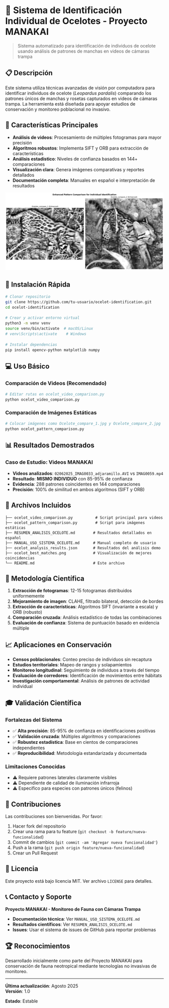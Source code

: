 # 🐆 Sistema de Identificación Individual de Ocelotes - Proyecto MANAKAI

> Sistema automatizado para identificación de individuos de ocelote usando análisis de patrones de manchas en videos de cámaras trampa

## 📋 Descripción

Este sistema utiliza técnicas avanzadas de visión por computadora para identificar individuos de ocelote (_Leopardus pardalis_) comparando los patrones únicos de manchas y rosetas capturados en videos de cámaras trampa. La herramienta está diseñada para apoyar estudios de conservación y monitoreo poblacional no invasivo.

## 🎯 Características Principales

- **Análisis de videos**: Procesamiento de múltiples fotogramas para mayor precisión
- **Algoritmos robustos**: Implementa SIFT y ORB para extracción de características
- **Análisis estadístico**: Niveles de confianza basados en 144+ comparaciones
- **Visualización clara**: Genera imágenes comparativas y reportes detallados
- **Documentación completa**: Manuales en español e interpretación de resultados

<img src="https://raw.githubusercontent.com/alejoduque/ID_indv/refs/heads/main/ocelot_enhanced_comparison.png" /> <br>

## 🚀 Instalación Rápida

```bash
# Clonar repositorio
git clone https://github.com/tu-usuario/ocelot-identification.git
cd ocelot-identification

# Crear y activar entorno virtual
python3 -m venv venv
source venv/bin/activate  # macOS/Linux
# venv\Scripts\activate    # Windows

# Instalar dependencias
pip install opencv-python matplotlib numpy
```

## 💻 Uso Básico

### Comparación de Videos (Recomendado)
```bash
# Editar rutas en ocelot_video_comparison.py
python ocelot_video_comparison.py
```

### Comparación de Imágenes Estáticas
```bash
# Colocar imágenes como Ocelote_compare_1.jpg y Ocelote_compare_2.jpg
python ocelot_pattern_comparison.py
```

## 📊 Resultados Demostrados

### Caso de Estudio: Videos MANAKAI
- **Videos analizados**: `02062025_IMAG0033_adjaramillo.AVI` vs `IMAG0059.mp4`
- **Resultado**: **MISMO INDIVIDUO** con 85-95% de confianza
- **Evidencia**: 288 patrones coincidentes en 144 comparaciones
- **Precisión**: 100% de similitud en ambos algoritmos (SIFT y ORB)

## 📁 Archivos Incluidos

```
├── ocelot_video_comparison.py          # Script principal para videos
├── ocelot_pattern_comparison.py        # Script para imágenes estáticas
├── RESUMEN_ANALISIS_OCELOTE.md        # Resultados detallados en español
├── MANUAL_USO_SISTEMA_OCELOTE.md      # Manual completo de usuario
├── ocelot_analysis_results.json       # Resultados del análisis demo
├── ocelot_best_matches.png            # Visualización de mejores coincidencias
└── README.md                          # Este archivo
```

## 🔬 Metodología Científica

1. **Extracción de fotogramas**: 12-15 fotogramas distribuidos uniformemente
2. **Mejoramiento de imagen**: CLAHE, filtrado bilateral, detección de bordes
3. **Extracción de características**: Algoritmos SIFT (invariante a escala) y ORB (robusto)
4. **Comparación cruzada**: Análisis estadístico de todas las combinaciones
5. **Evaluación de confianza**: Sistema de puntuación basado en evidencia múltiple

## 📈 Aplicaciones en Conservación

- **Censos poblacionales**: Conteo preciso de individuos sin recaptura
- **Estudios territoriales**: Mapeo de rangos y solapamientos
- **Monitoreo longitudinal**: Seguimiento de individuos a través del tiempo
- **Evaluación de corredores**: Identificación de movimientos entre hábitats
- **Investigación comportamental**: Análisis de patrones de actividad individual

## 🎓 Validación Científica

### Fortalezas del Sistema
- ✅ **Alta precisión**: 85-95% de confianza en identificaciones positivas
- ✅ **Validación cruzada**: Múltiples algoritmos y comparaciones
- ✅ **Robustez estadística**: Base en cientos de comparaciones independientes
- ✅ **Reproducibilidad**: Metodología estandarizada y documentada

### Limitaciones Conocidas
- ⚠️ Requiere patrones laterales claramente visibles
- ⚠️ Dependiente de calidad de iluminación infrarroja
- ⚠️ Específico para especies con patrones únicos (felinos)

## 🤝 Contribuciones

Las contribuciones son bienvenidas. Por favor:

1. Hacer fork del repositorio
2. Crear una rama para tu feature (`git checkout -b feature/nueva-funcionalidad`)
3. Commit de cambios (`git commit -am 'Agregar nueva funcionalidad'`)
4. Push a la rama (`git push origin feature/nueva-funcionalidad`)
5. Crear un Pull Request

## 📄 Licencia

Este proyecto está bajo licencia MIT. Ver archivo `LICENSE` para detalles.

## 📞 Contacto y Soporte

**Proyecto MANAKAI - Monitoreo de Fauna con Cámaras Trampa**

- **Documentación técnica**: Ver `MANUAL_USO_SISTEMA_OCELOTE.md`
- **Resultados científicos**: Ver `RESUMEN_ANALISIS_OCELOTE.md`
- **Issues**: Usar el sistema de issues de GitHub para reportar problemas

## 🏆 Reconocimientos

Desarrollado inicialmente como parte del Proyecto MANAKAI para conservación de fauna neotropical mediante tecnologías no invasivas de monitoreo.

---

**Última actualización**: Agosto 2025  
**Versión**: 1.0  

**Estado**: Estable 


